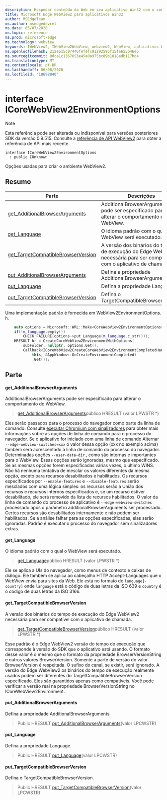 ```yaml
---
description: Hospedar conteúdo da Web em seu aplicativo Win32 com o controle WebView2 do Microsoft Edge
title: Microsoft Edge WebView2 para aplicativos Win32
author: MSEdgeTeam
ms.author: msedgedevrel
ms.date: 05/07/2020
ms.topic: reference
ms.prod: microsoft-edge
ms.technology: webview
keywords: IWebView2, IWebView2WebView, webview2, WebView, aplicativos Win32, Win32, Edge, ICoreWebView2, ICoreWebView2Controller, controle do navegador, HTML Edge
ms.openlocfilehash: 212e515c07446fefefc91292595f15fe655b46e5
ms.sourcegitcommit: 8dca1c1367853e45a0a975bc89b1818adb117bd4
ms.translationtype: MT
ms.contentlocale: pt-BR
ms.lasthandoff: 06/08/2020
ms.locfileid: "10698040"
---
```

# interface ICoreWebView2EnvironmentOptions 

> [!NOTE]
> Esta referência pode ser alterada ou indisponível para versões posteriores SDK da versão 0.9.515. Consulte a [referência de API WebView2](../../../webview2-api-reference.md) para obter a referência de API mais recente.

```
interface ICoreWebView2EnvironmentOptions
  : public IUnknown
```

Opções usadas para criar o ambiente WebView2.

## Resumo

 Parte                        | Descrições
--------------------------------|---------------------------------------------
[get_AdditionalBrowserArguments](#get_additionalbrowserarguments) | AdditionalBrowserArguments pode ser especificado para alterar o comportamento do WebView.
[get_Language](#get_language) | O idioma padrão com o qual o WebView será executado.
[get_TargetCompatibleBrowserVersion](#get_targetcompatiblebrowserversion) | A versão dos binários do tempo de execução do Edge WebView2 necessária para ser compatível com o aplicativo de chamada.
[put_AdditionalBrowserArguments](#put_additionalbrowserarguments) | Defina a propriedade AdditionalBrowserArguments.
[put_Language](#put_language) | Defina a propriedade Language.
[put_TargetCompatibleBrowserVersion](#put_targetcompatiblebrowserversion) | Defina o TargetCompatibleBrowserVersion.

Uma implementação padrão é fornecida em WebView2EnvironmentOptions. h.

```cpp
    auto options = Microsoft::WRL::Make<CoreWebView2EnvironmentOptions>();
    if(!m_language.empty())
        CHECK_FAILURE(options->put_Language(m_language.c_str()));
    HRESULT hr = CreateCoreWebView2EnvironmentWithOptions(
        subFolder, nullptr, options.Get(),
        Callback<ICoreWebView2CreateCoreWebView2EnvironmentCompletedHandler>(
            this, &AppWindow::OnCreateEnvironmentCompleted)
            .Get());
```

## Parte

#### get_AdditionalBrowserArguments 

AdditionalBrowserArguments pode ser especificado para alterar o comportamento do WebView.

> [get_AdditionalBrowserArguments](#get_additionalbrowserarguments)público HRESULT (valor LPWSTR *)

Eles serão passados para o processo do navegador como parte da linha de comando. Consulte [executar Chromium com sinalizadores](https://aka.ms/RunChromiumWithFlags) para obter mais informações sobre as opções de linha de comando para o processo do navegador. Se o aplicativo for iniciado com uma linha de comando Alternar `--edge-webview-switches=xxx` o valor dessa opção (xxx no exemplo acima) também será acrescentado à linha de comando do processo do navegador. Determinadas opções `--user-data-dir` , como são internas e importantes para o WebView. Essas opções serão ignoradas, mesmo que especificado. Se as mesmas opções forem especificadas várias vezes, o último WINS. Não há nenhuma tentativa de mesclar os valores diferentes da mesma opção, exceto para recursos desabilitados e habilitados. Os recursos especificados por `--enable-features` e `--disable-features` serão mesclados com uma lógica simples: os recursos serão a União dos recursos e recursos internos especificados e, se um recurso estiver desabilitado, ele será removido da lista de recursos habilitados. O valor da linha de comando do processo de aplicativo é `--edge-webview-switches` processado após o parâmetro additionalBrowserArguments ser processado. Certos recursos são desabilitados internamente e não podem ser habilitados. Se a análise falhar para as opções especificadas, elas serão ignoradas. Padrão é executar o processo do navegador sem sinalizadores extras.

#### get_Language 

O idioma padrão com o qual o WebView será executado.

> [get_Language](#get_language)público HRESULT (valor LPWSTR *)

Ele se aplica a UIs do navegador, como menus de contexto e caixas de diálogo. Ele também se aplica ao cabeçalho HTTP Accept-Languages que o WebView envia para sites da Web. Ele está no formato de `language[-country]` onde `language` está o código de duas letras da ISO 639 e `country` é o código de duas letras da ISO 3166.

#### get_TargetCompatibleBrowserVersion 

A versão dos binários do tempo de execução do Edge WebView2 necessária para ser compatível com o aplicativo de chamada.

> [get_TargetCompatibleBrowserVersion](#get_targetcompatiblebrowserversion)público HRESULT (valor LPWSTR *)

Esse padrão é o Edge WebView2 versão do tempo de execução que corresponde à versão do SDK que o aplicativo está usando. O formato desse valor é o mesmo que o formato da propriedade BrowserVersionString e outros valores BrowserVersion. Somente a parte de versão do valor BrowserVersion é respeitada. O sufixo do canal, se existir, será ignorado. A versão do Edge WebView2 os binários do tempo de execução realmente usados podem ser diferentes do TargetCompatibleBrowserVersion especificado. Eles são garantidos apenas como compatíveis. Você pode verificar a versão real na propriedade BrowserVersionString no ICoreWebView2Environment.

#### put_AdditionalBrowserArguments 

Defina a propriedade AdditionalBrowserArguments.

> Public HRESULT [put_AdditionalBrowserArguments](#put_additionalbrowserarguments)(valor LPCWSTR)

#### put_Language 

Defina a propriedade Language.

> Public HRESULT [put_Language](#put_language)(valor LPCWSTR)

#### put_TargetCompatibleBrowserVersion 

Defina o TargetCompatibleBrowserVersion.

> Public HRESULT [put_TargetCompatibleBrowserVersion](#put_targetcompatiblebrowserversion)(valor LPCWSTR)

